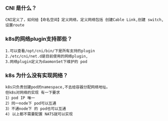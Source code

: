 ### CNI 是什么？

    CNI定义了，如何给【命名空间】定义网络，定义网络包括 创建Cable Link,创建 switch,设置route

### k8s的网络plugin支持那些？

    1.可以查看/opt/cni/bin/下是所有支持的plugin
    2./etc/cni/net.d是目前使用的网络plugin,
    3.网络plugin定义为daomonSet下维护的 pod


### k8s 为什么没有实现网络？
    k8s只负责创建pod的namespace,不去给容器分配网络地址。
    但k8s对网络的实现 有一下要求
    1）pod IP 唯一
    2）同一node下 pod可以互通
    3）不通node下 的 pod也可以互通
    4) 以上都不需要配置 NATS就可以实现